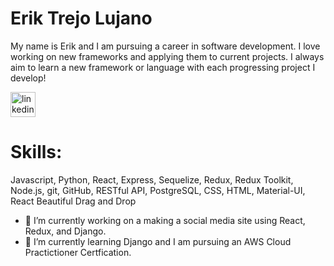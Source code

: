 # Erik Trejo Lujano

My name is Erik and I am pursuing a career in software development. I love working on new frameworks and applying them to current projects. I always aim to learn a new framework or language with each progressing project I develop!

[<img src='https://cdn.jsdelivr.net/npm/simple-icons@3.0.1/icons/linkedin.svg' alt='linkedin' height='40'>](https://www.linkedin.com/in/erik-trejo-lujano/)  

# Skills: 
Javascript, Python, React, Express, Sequelize, Redux, Redux Toolkit, Node.js, git, GitHub, RESTful API, PostgreSQL, CSS, HTML, Material-UI, React Beautiful Drag and Drop


- 🔭 I’m currently working on a making a social media site using React, Redux, and Django.  
- 🌱 I’m currently learning Django and I am pursuing an AWS Cloud Practictioner Certfication. 
